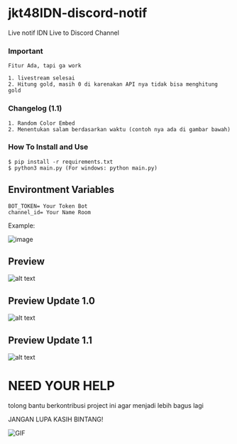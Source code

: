 # jkt48IDN-discord-notif
Live notif IDN Live to Discord Channel

### Important

```
Fitur Ada, tapi ga work

1. livestream selesai
2. Hitung gold, masih 0 di karenakan API nya tidak bisa menghitung gold
```

### Changelog (1.1)
~~~
1. Random Color Embed
2. Menentukan salam berdasarkan waktu (contoh nya ada di gambar bawah)
~~~

### How To Install and Use

```
$ pip install -r requirements.txt
$ python3 main.py (For windows: python main.py)
```

## Environtment Variables
```
BOT_TOKEN= Your Token Bot
channel_id= Your Name Room
```

Example:

![image](https://github.com/fskhri/JKT48IDN-discord-notif/assets/41115223/9598bae0-bcfa-4c23-be15-48fe6a6fef8d)

## Preview
![alt text](https://cdn.discordapp.com/attachments/1189628612278759586/1195303172248445020/image.png?ex=65b37fd3&is=65a10ad3&hm=cff9f99f08718bf188bffdbb793bbf5d44fa57dd70c362097de426aadc5cf577&)

## Preview Update 1.0
![alt text](https://cdn.discordapp.com/attachments/1189628612278759586/1195679636525416548/image.png?ex=65b4de70&is=65a26970&hm=2e1a59dca8bedb5a0d2b1295e09ca85243e81c98b9135cfbbeae4d2b6f3f940b&)

## Preview Update 1.1
![alt text](https://cdn.discordapp.com/attachments/1189628612278759586/1197824982349271091/image.png?ex=65bcac72&is=65aa3772&hm=42507918b144d4cfad657957916145e11e73bd839c230c3e1da0c5de2ad392ea&)

# NEED YOUR HELP

tolong bantu berkontribusi project ini agar menjadi lebih bagus lagi

JANGAN LUPA KASIH BINTANG!

![GIF](https://media1.tenor.com/m/nZ4vYJ0JOQcAAAAd/gita-gita-jkt48.gif)
